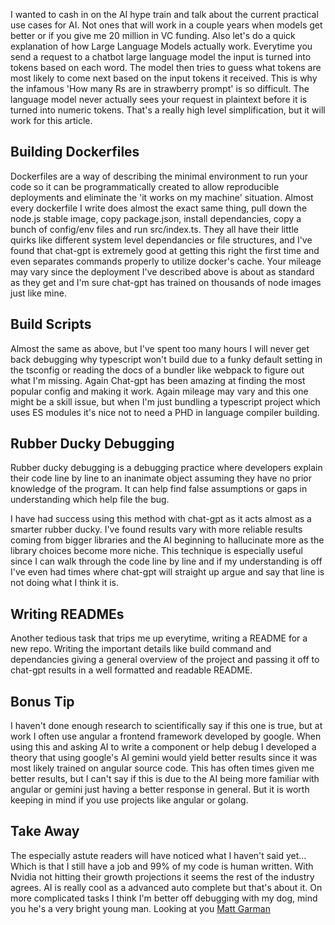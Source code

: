 I wanted to cash in on the AI hype train and talk about the current practical use cases for AI.
Not ones that will work in a couple years when models get better or if you give me 20 million
in VC funding.
Also let's do a quick explanation of how Large Language Models actually work. Everytime
you send a request to a chatbot large language model the input is turned into tokens based on each word.
The model then tries to guess what tokens are most likely to come next based on the input tokens it received.
This is why the infamous 'How many Rs are in strawberry prompt' is so difficult. The language model
never actually sees your request in plaintext before it is turned into numeric tokens. That's a really
high level simplification, but it will work for this article.

## Building Dockerfiles
Dockerfiles are a way of describing the minimal environment to run your code
so it can be programmatically created to allow reproducible deployments and eliminate
the 'it works on my machine' situation.
Almost every dockerfile I write does almost the exact same thing, pull down
the node.js stable image, copy package.json, install dependancies, copy a bunch of config/env
files and run src/index.ts. They all have their little quirks like different system level
dependancies or file structures, and I've found that chat-gpt is extremely good at getting
this right the first time and even separates commands properly
to utilize docker's cache. Your mileage may vary since the deployment I've described above
is about as standard as they get and I'm sure chat-gpt has trained on thousands of
node images just like mine.
## Build Scripts
Almost the same as above, but I've spent too many hours I will never get back
debugging why typescript won't build due to a funky default setting in the tsconfig or reading
the docs of a bundler like webpack to figure out what I'm missing. Again Chat-gpt has been
amazing at finding the most popular config and making it work. Again mileage may vary and this one
might be a skill issue, but
when I'm just bundling a typescript project which uses ES modules it's nice not to need a PHD
in language compiler building.

## Rubber Ducky Debugging
Rubber ducky debugging is a debugging practice where developers explain their
code line by line to an inanimate object assuming they have no prior knowledge
of the program. It can help find false assumptions or gaps in understanding which
help file the bug.

I have had success using this method with chat-gpt as it acts almost as a smarter
rubber ducky. I've found results vary with more reliable results coming from
bigger libraries and the AI beginning to hallucinate more as the library choices
become more niche. This technique is especially useful since I can walk through the
code line by line and if my understanding is off I've even had times where
chat-gpt will straight up argue and say that line is not doing what I think it is.

## Writing READMEs
Another tedious task that trips me up everytime, writing a README for a new repo.
Writing the important details like build command and dependancies giving a general overview of the
project and passing it off to chat-gpt results in a well formatted and readable README.

## Bonus Tip
I haven't done enough research to scientifically say if this one is true, but at work I often use
angular a frontend framework developed by google. When using this and asking AI to write a component
or help debug I developed a theory that using google's AI gemini would yield better results since it was
most likely trained on angular source code. This has often times given me better results, but I can't say
if this is due to the AI being more familiar with angular or gemini just having a better response in general.
But it is worth keeping in mind if you use projects like angular or golang.

## Take Away
The especially astute readers will have noticed what I haven't said yet... Which is that I still have a job
and 99% of my code is human written. With Nvidia not hitting their growth projections it seems the rest of the industry agrees.
AI is really cool as a advanced auto complete but that's about it. On more complicated tasks I think I'm better
off debugging with my dog, mind you he's a very bright young man.
Looking at you [Matt Garman](https://www.itpro.com/software/development/aws-ceo-thinks-ai-coding-tools-could-herald-the-death-of-the-developer-as-we-know-it-but-theres-light-on-the-horizon-for-worried-devs#:~:text=Development-,AWS%20CEO%20Matt%20Garman%20thinks%20AI%20coding%20tools%20could%20herald,the%20horizon%20for%20worried%20devs)

